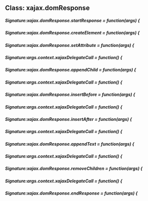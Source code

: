 ## Class: xajax.domResponse


##### Signature:xajax.domResponse.startResponse = function(args) {


##### Signature:xajax.domResponse.createElement = function(args) {


##### Signature:xajax.domResponse.setAttribute = function(args) {


##### Signature:args.context.xajaxDelegateCall = function() {


##### Signature:xajax.domResponse.appendChild = function(args) {


##### Signature:args.context.xajaxDelegateCall = function() {


##### Signature:xajax.domResponse.insertBefore = function(args) {


##### Signature:args.context.xajaxDelegateCall = function() {


##### Signature:xajax.domResponse.insertAfter = function(args) {


##### Signature:args.context.xajaxDelegateCall = function() {


##### Signature:xajax.domResponse.appendText = function(args) {


##### Signature:args.context.xajaxDelegateCall = function() {


##### Signature:xajax.domResponse.removeChildren = function(args) {


##### Signature:args.context.xajaxDelegateCall = function() {


##### Signature:xajax.domResponse.endResponse = function(args) {
